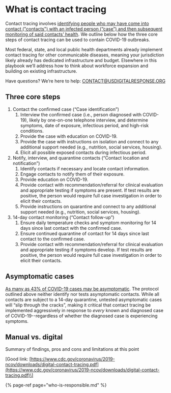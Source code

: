 # What is contact tracing

Contact tracing involves [identifying people who may have come into contact \("contacts"\) with an infected person \(“case”\) and then subsequent monitoring of said contacts’ health](https://en.wikipedia.org/wiki/Contact_tracing). We outline below how the three core steps of contact tracing can be used to contain COVID-19 outbreaks.

Most federal, state, and local public health departments already implement contact tracing for other communicable diseases, meaning your jurisdiction likely already has dedicated infrastructure and budget. Elsewhere in this playbook we’ll address how to think about workforce expansion and building on existing infrastructure.

Have questions? We’re here to help: CONTACT@USDIGITALRESPONSE.ORG

## Three core steps

1. Contact the confirmed case \(“Case identification”\)
   1. Interview the confirmed case \(i.e., person diagnosed with COVID-19\), likely by one-on-one telephone interview, and determine symptoms, date of exposure, infectious period, and high-risk conditions.
   2. Provide the case with education on COVID-19.
   3. Provide the case with instructions on isolation and connect to any additional support needed \(e.g., nutrition, social services, housing\).
   4. Elicit all possible exposed contacts during infectious period.
2. Notify, interview, and quarantine contacts \(“Contact location and notification”\)
   1. Identify contacts if necessary and locate contact information.
   2. Engage contacts to notify them of their exposure.
   3. Provide education on COVID-19.
   4. Provide contact with recommendation/referral for clinical evaluation and appropriate testing if symptoms are present. If test results are positive, the person would require full case investigation in order to elicit their contacts.
   5. Provide instructions on quarantine and connect to any additional support needed \(e.g., nutrition, social services, housing\).
3. 14-day contact monitoring \(“Contact follow-up”\)
   1. Ensure daily temperature checks and symptom monitoring for 14 days since last contact with the confirmed case.
   2. Ensure continued quarantine of contact for 14 days since last contact to the confirmed case.
   3. Provide contact with recommendation/referral for clinical evaluation and appropriate testing if symptoms develop. If test results are positive, the person would require full case investigation in order to elicit their contacts.

## Asymptomatic cases

[As many as 43% of COVID-19 cases may be asymptomatic](https://www.medrxiv.org/content/10.1101/2020.04.17.20053157v1). The protocol outlined above neither identify nor tests asymptomatic contacts. While all contacts are subject to a 14-day quarantine, untested asymptomatic cases will “slip through the cracks”, making it critical that contact tracing be implemented aggressively in response to _every_ known and diagnosed case of COVID-19--regardless of whether the diagnosed case is experiencing symptoms.

## Manual vs. digital

Summary of findings, pros and cons and limitations at this point

\[Good link: [https://www.cdc.gov/coronavirus/2019-ncov/downloads/digital-contact-tracing.pdf](https://www.cdc.gov/coronavirus/2019-ncov/downloads/digital-contact-tracing.pdf)\]

{% page-ref page="who-is-responsible.md" %}



## 

